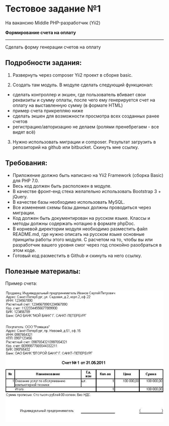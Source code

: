 # Тестовое задание №1

На вакансию Middle PHP-разработчик (Yii2)

**Формирование счета на оплату**

---

Сделать форму генерации счетов на оплату

## Подробности задания:

1. Развернуть через composer Yii2 проект в сборке basic.

2. Создать там модуль. В модуле сделать следующий функционал:

- сделать контроллер и экшен, где пользователь вбивает свои реквизиты и сумму оплаты, после чего ему генерируется счет на оплату на выставленную сумму (в формате HTML)
- пример счета прикрепляю ниже
- сделать экшен для возможности просмотра всех созданных ранее счетов
- регистрацию/авторизацию не делаем (ролями пренебрегаем - все видят всё)

3. Нужно использовать миграции и composer. Результат загрузить в репозиторий на github или bitbucket. Скинуть мне ссылку.

## Требования:

- Приложение должно быть написано на Yii2 Framework (сборка Basic) для PHP 7.0.
- Весь код должен быть расположен в модуле.
- В качестве фронт-енд стека желательно использовать Bootstrap 3 + jQuery.
- В качестве базы необходимо использовать MySQL.
- Все изменения схемы базы данных должны проводиться через миграции.
- Код должен быть документирован на русском языке. Классы и методы должны содержать нотацию в формате phpDoc.
- В корневой директории модуля необходимо разместить файл README.md, где нужно описать на русском языке основные принципы работы этого модуля. С расчетом на то, чтобы вы или разработчик вашего уровня смог через год спокойно разобраться в этом коде.
- Готовый код разместить в Github и скинуть на него ссылку.

## Полезные материалы:

Пример счета:

![Пример счета на оплату](web-dev-php-middle-001-001.jpg)